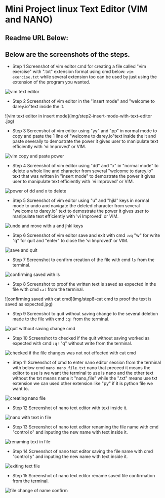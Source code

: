 #   Mini Project linux Text Editor (VIM and NANO)


## Readme URL Below: 



## Below are the screenshots of the steps.



- Step 1 
Screenshot of vim editor cmd for creating a file called "vim exercise" with ".txt" extension format using cmd below: `vim exercise.txt` while several extension too can be used by just using the extension of the program you wanted.

![vim text editor](img/step1-vimText-name.jpg)




- Step 2 
Screenshot of vim editor in the "insert mode" and "welcome to darey.io"text inside the it.

![vim text editor in insert mode](img/step2-insert-mode-with-text-editor .jpg)



- Step 3 
Screenshot of vim editor using "yy" and "pp" in normal mode to copy and paste the 1 line of "welcome to darey.io"text inside the it and paste severally to demostrate the power it gives user to manipulate text efficiently with 'vi Improved' or VIM.

![vim copy and paste power](img/step3-wrote-several-lines-with-y-cmd.jpg)




- Step 4 
Screenshot of vim editor using "dd" and "x" in "normal mode" to delete a whole line and character from several "welcome to darey.io" text that was written in "insert mode" to demostrate the power it gives user to manipulate text efficiently with 'vi Improved' or VIM.

![power of dd and x to delete](img/step4-delete-some-with-dd-and-x-cmd.jpg)




- Step 5 
Screenshot of vim editor using "u" and "hjkl" keys in normal mode to undo and navigate the deleted character from several "welcome to darey.io" text to demostrate the power it gives user to manipulate text efficiently with 'vi Improved' or VIM.

![undo and move with u and jhkl keys ](img/step5-press-u-to-undo-and-move-with-jhkl-keys.jpg)



- Step 6 
Screenshot of vim editor save and exit with cmd `:wq` "w" for write "q"  for quit and "enter" to close the 'vi Improved' or VIM.

![save and quit ](img/step6-save-and-quit-after-undo-some-changes.jpg)



- Step 7 
Screenshot to confirm creation of the file with cmd `ls` from the terminal.

![confirming saved with ls](img/step7-confirm-save-with-ls-confirm.jpg)



- Step 8 
Screenshot to proof the written text is saved as expected in the file with cmd `cat` from the terminal.

![confirming saved with cat cmd](img/step8-cat cmd to proof the text is saved as expected.jpg)



- Step 9 
Screenshot to quit without saving change to the several deletion made to the file with cmd `:q!` from the terminal.

![quit without saving change cmd](img/step9-to-quit-without-saving-all-deleted-text.jpg)



- Step 10 
Screenshot to checked if the quit without saving worked as expected with cmd `:q!` "q" without write from the terminal.

![checked if the file changes was not  not effected with cat cmd](img/step10-returning-after-exit-vim.jpg)


- Step 11 
Screenshot of cmd to enter nano editor session from the terminal with below cmd `nano nano_file.txt`  nano that preceed it means the editor to use is we want the terminal to use is nano and the other text without the txt means name it "nano_file" while the ".txt" means use txt extension we can used other extension like "py" if it is python file we want to.

![creating nano file](img/step11-cmd-to-enter-nano.jpg)





- Step 12
Screenshot of nano text editor with text inside it.

![nano with text in file](img/step12-nano-editor-with-text.jpg)






- Step 13
Screenshot of nano text editor renaming the file name with cmd "control o" and inputing the new name with text inside it.

![renaming text in file](img/step13-renaming-with-ctlO.jpg)



- Step 14
Screenshot of nano text editor saving the file name with cmd "control y" and inputing the new name with text inside it.

![exiting text file](img/step14-exiting-the-file-when-ctlY.jpg)




- Step 15
Screenshot of nano text editor rename saved file confirmation from the terminal.

![file change of name confirm](img/step15-evidence-of-changed-name.jpg)
